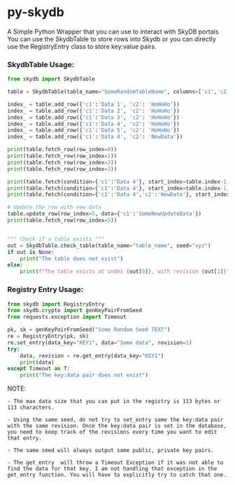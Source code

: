 # py-skydb

A Simple Python Wrapper that you can use to interact with SkyDB portals. You can use the SkydbTable to store rows into Skydb
or you can directly use the RegistryEntry class to store key:value pairs.

### SkydbTable Usage:
```python
from skydb import SkydbTable

table = SkydbTable(table_name="SomeRandomTableName", columns=['c1','c2'], seed="RANDOM SEED")

index_ = table.add_row({'c1':'Data 1', 'c2': 'HoHoHo'})
index_ = table.add_row({'c1':'Data 2', 'c2': 'HoHoHo'})
index_ = table.add_row({'c1':'Data 3', 'c2': 'HoHoHo'})
index_ = table.add_row({'c1':'Data 4', 'c2': 'HoHoHo'})
index_ = table.add_row({'c1':'Data 5', 'c2': 'HoHoHo'})
index_ = table.add_row({'c1':'Data 4', 'c2': 'NewData'})

print(table.fetch_row(row_index=0))
print(table.fetch_row(row_index=1))
print(table.fetch_row(row_index=2))
print(table.fetch_row(row_index=3))

print(table.fetch(condition={'c1':'Data 4'}, start_index=table.index-1, n_rows=1, num_workers=2)) # fetch one row
print(table.fetch(condition={'c1':'Data 4'}, start_index=table.index-1, n_rows=3, num_workers=2)) # fetch three rows
print(table.fetch(condition={'c1':'Data 4','c2':'NewData'}, start_index=table.index-1, n_rows=3, num_workers=2)) 

# Update the row with new data
table.update_row(row_index=5, data={'c1':'SomeNewUpdateData'})
print(table.fetch_row(row_index=5))


""" Check if a table exists """
out = SkydbTable.check_table(table_name="table_name", seed="xyz")
if out is None:
	print("The table does not exist")
else:
	print(f"The table exists at index {out[0]}, with revision {out[1]}")
```

### Registry Entry Usage:
```python
from skydb import RegistryEntry
from skydb.crypto import genKeyPairFromSeed
from requests.exception import Timeout

pk, sk = genKeyPairFromSeed("Some Random Seed TEXT")
re = RegistryEntry(pk, sk)
re.set_entry(data_key="KEY1", data="Some data", revision=1)
try:
	data, revision = re.get_entry(data_key="KEY1")
	print(data)
except Timeout as T:
	print("The key:data pair does not exist")
```

NOTE:
	
	- The max data size that you can put in the registry is 113 bytes or 113 characters.

	- Using the same seed, do not try to set_entry same the key:data pair with the same revision. Once the key:data pair is set in the database, you need to keep track of the revisions every time you want to edit that entry.

	- The same seed will always output same public, private key pairs.

	- The get_entry  will throw a Timeout Exception if it was not able to find the data for that key. I am not handling that exception in the get_entry function. You will have to explicitly try to catch that one.
